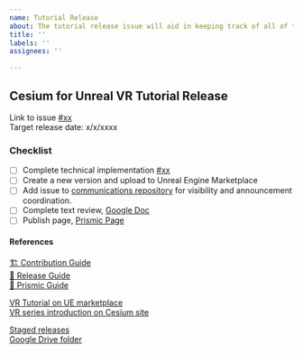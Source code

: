 ```yaml
---
name: Tutorial Release
about: The tutorial release issue will aid in keeping track of all of the needed processes to publishing and releasing a tutorial.
title: ''
labels: ''
assignees: ''

---
```

<!-- 
REMINDER: Open an issue on the communications repo along with this tracking issue.
https://github.com/CesiumGS/communications/issues
-->

## Cesium for Unreal VR Tutorial Release

Link to issue [#xx]() <!-- 1. Add link to the issue for the tutorial feature. --> <br>
Target release date: x/x/xxxx <!-- 2. Set the target release date. --> <br>

### Checklist

- [ ] Complete technical implementation [#xx]()  <!-- 3. Link to the PR in the project repository. -->
- [ ] Create a new version and upload to Unreal Engine Marketplace
- [ ] Add issue to [communications repository](https://github.com/CesiumGS/communications/issues) for visibility and announcement coordination.
- [ ] Complete text review, [Google Doc]()  <!-- 4. Link to google doc. -->
- [ ] Publish page, [Prismic Page]()  <!-- 5. Link to prismic page on staging. -->

#### References

[🏗️ Contribution Guide](ContributionGuide.md) <br>
[📗 Release Guide](ReleaseGuide.md) <br>
[💎 Prismic Guide](https://github.com/CesiumGS/people/PrismicGuide/LearningContentGuide.md) <br>

[VR Tutorial on UE marketplace](https://www.unrealengine.com/marketplace/en-US/product/cesium-for-unreal-vr-tutorials/reviews)<br>
[VR series introduction on Cesium site](https://cesium.com/learn/unreal/vr-introduction/) <br>

[Staged releases](http://cesium-dev.s3-website-us-east-1.amazonaws.com/cesium.com-next/prismic-releases/index.html) <br>
[Google Drive folder](https://drive.google.com/drive/folders/1HjB710sAdvjJT4GxldsMP20LL6mZtres?usp=sharing) <br>
